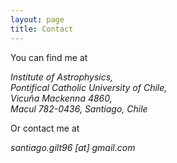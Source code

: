 ```yaml
---
layout: page
title: Contact
---
```


You can find me at 

<i>Institute of Astrophysics,<br>
Pontifical Catholic University of Chile,<br>
Vicuña Mackenna 4860,<br>
Macul 782-0436, Santiago, Chile</i>

Or contact me at

<i>santiago.gilt96 [at] gmail.com</i>
